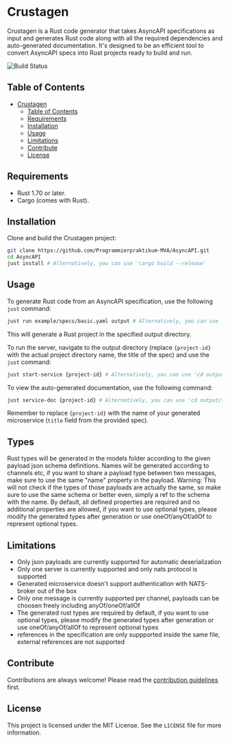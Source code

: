 # Crustagen

Crustagen is a Rust code generator that takes AsyncAPI specifications as input and generates Rust code along with all the required dependencies and auto-generated documentation. It's designed to be an efficient tool to convert AsyncAPI specs into Rust projects ready to build and run.

![Build Status](https://github.com/Programmierpraktikum-MVA/AsyncAPI/actions/workflows/ci.yml/badge.svg)

## Table of Contents

- [Crustagen](#crustagen)
  - [Table of Contents](#table-of-contents)
  - [Requirements](#requirements)
  - [Installation](#installation)
  - [Usage](#usage)
  - [Limitations](#limitations)
  - [Contribute](#contribute)
  - [License](#license)

## Requirements

- Rust 1.70 or later.
- Cargo (comes with Rust).

## Installation

Clone and build the Crustagen project:

```sh
git clone https://github.com/Programmierpraktikum-MVA/AsyncAPI.git
cd AsyncAPI
just install # Alternatively, you can use 'cargo build --release'
```

## Usage

To generate Rust code from an AsyncAPI specification, use the following `just` command:

```sh
just run example/specs/basic.yaml output # Alternatively, you can use 'cargo run -- -s ./example/specs/basic.yaml -o ./output'
```

This will generate a Rust project in the specified output directory.

To run the server, navigate to the output directory (replace `{project-id}` with the actual project directory name, the title of the spec) and use the `just` command:

```sh
just start-service {project-id} # Alternatively, you can use 'cd output/{project-id} && cargo run'
```

To view the auto-generated documentation, use the following command:

```sh
just service-doc {project-id} # Alternatively, you can use 'cd output/{project-id} && cargo doc --open'
```

Remember to replace `{project-id}` with the name of your generated microservice (`title` field from the provided spec).

## Types
Rust types will be generated in the models folder according to the given payload json schema definitions. Names will be generated according to channels etc, if you want to share a payload type between two messages, make sure to use the same "name" property in the payload. Warning: This will not check if the types of those payloads are actually the same, so make sure to use the same schema or better even, simply a ref to the schema with the name. By default, all defined properties are required and no additional properties are allowed, if you want to use optional types, please modify the generated types after generation or use oneOf/anyOf/allOf to represent optional types.

## Limitations

- Only json payloads are currently supported for automatic deserialization
- Only one server is currently supported and only nats protocol is supported
- Generated microservice doesn't support authentication with NATS-broker out of the box
- Only one message is currently supported per channel, payloads can be choosen freely including anyOf/oneOf/allOf
- The generated rust types are required by default, if you want to use optional types, please modify the generated types after generation or use oneOf/anyOf/allOf to represent optional types
- references in the specification are only suppported inside the same file, external references are not supported

## Contribute

Contributions are always welcome! Please read the [contribution guidelines](CONTRIBUTING.md) first.

## License

This project is licensed under the MIT License. See the `LICENSE` file for more information.
